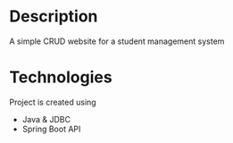 # Description
A simple CRUD website for a student management system
# Technologies
Project is created using
* Java & JDBC
* Spring Boot API
